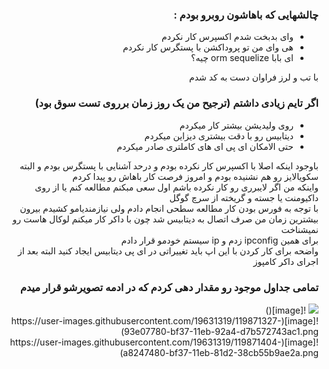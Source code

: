 <div dir="rtl">
<h3>چالشهایی که باهاشون روبرو بودم :</h3>

<ul>
  <li> وای بدبخت شدم اکسپرس کار نکردم </li>
  <li>هی وای من تو پروداکشن با پستگرس کار نکردم</li>
  <li>ای بابا orm sequelize چیه؟ </li>
</ul>
با تب و لرز فراوان دست به کد شدم

<h3> اگر تایم زیادی داشتم (ترجیح من یک روز زمان برروی تست سوق بود)</h3>
<ul>
  <li>روی ولیدیشن بیشتر کار میکردم</li>
  <li>دیتابیس رو با دقت بیشتری دیزاین میکردم</li>
  <li>حتی الامکان ای پی ای های کاملتری صادر میکردم</li>
</ul>

باوجود اینکه اصلا با اکسپرس کار نکرده بودم و درحد آشنایی با پستگرس بودم و البته سکویالایز رو هم نشنیده بودم و امروز فرصت کار باهاش رو پیدا کردم
<br/>
واینکه من اگر لایبرری رو کار نکرده باشم اول سعی مبکنم مطالعه کنم یا از روی داکیومنت یا جسته و گریخته از سرچ گوگل
<br/>
با توجه به فورس بودن کار مطالعه سطحی انجام دادم ولی نیازمندیامو کشیدم بیرون
<br/>
بیشترین زمان من صرف اتصال به دیتابیس شد چون با داکر کار میکنم لوکال هاست رو نمیشناخت
<br/>
برای همین ipconfig زدم و ip سیستم خودمو قرار دادم
<br/>
واضحه برای کار کردن با این اپ باید تغییراتی در ای پی دیتابیس ایجاد کنید البته بعد از اجرای داکر کامپوز
<br/>

<h3>تمامی جداول موجود رو مقدار دهی کردم که در ادمه تصویرشو قرار میدم</h3>
<image src="https://user-images.githubusercontent.com/19631319/119871122-64316f80-bf37-11eb-8191-bb73b3816586.png"/>
![image]()

</br>
![image](https://user-images.githubusercontent.com/19631319/119871327-93e07780-bf37-11eb-92a4-d7b572743ac1.png)
</br>
![image](https://user-images.githubusercontent.com/19631319/119871404-a8247480-bf37-11eb-81d2-38cb55b9ae2a.png)
</br>

</div>